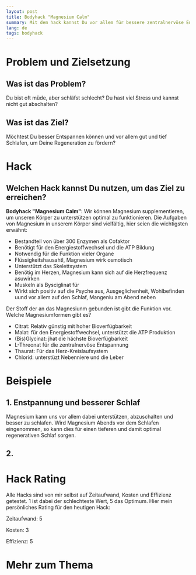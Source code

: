 ```yaml
---
layout: post
title: Bodyhack "Magnesium Calm"
summary: Mit dem hack kannst Du vor allem für bessere zentralnervöse Entspannung und Schlaf sorgen.
lang: de
tags: bodyhack
---
```


# Problem und Zielsetzung

## Was ist das Problem?
Du bist oft müde, aber schläfst schlecht? Du hast viel Stress und kannst nicht gut abschalten?

## Was ist das Ziel?
Möchtest Du besser Entspannen können und vor allem gut und tief Schlafen, um Deine Regeneration zu fördern?

# Hack

## Welchen Hack kannst Du nutzen, um das Ziel zu erreichen?
**Bodyhack "Magnesium Calm"**: Wir können Magnesium supplementieren, um unseren Körper zu unterstützen optimal zu funktionieren.
Die Aufgaben von Magnesium in unserem Körper sind vielfältig, hier seien die wichtigsten erwähnt:
- Bestandteil von über 300 Enzymen als Cofaktor
- Benötigt für den Energiestoffwechsel und die ATP Bildung
- Notwendig für die Funktion vieler Organe
- Flüssigkeitshausahtl, Magnesium wirk osmotisch
- Unterstützt das Skelettsystem
- Benötig im Herzen, Magnesium kann sich auf die Herzfrequenz asuwirken
- Muskeln als Bysciglinat für 
- Wirkt sich positiv auf die Psyche aus, Ausgeglichenheit, Wohlbefinden uund vor allem auf den Schlaf, Mangeniu am Abend neben

Der Stoff der an das Magnesiunm gebunden ist gibt die Funktion vor.
Welche Magnesiumformen gibt es?

- Citrat: Relativ günstig mit hoher Bioverfügbarkeit
- Malat: für den Energiestoffwechsel, unterstützt die ATP Produktion
- (Bis)Glycinat: jhat die hächste Bioverfügbarkeit
- L-Threonat für die zentralnervöse Entspannung
- Thaurat: Für das Herz-Kreislaufsystem
- Chlorid: unterstüzt Nebenniere und die Leber

# Beispiele

## 1. Enstpannung und besserer Schlaf
Magnesium kann uns vor allem dabei unterstützen, abzuschalten und besser zu schlafen.
Wird Magnesium Abends vor dem Schlafen eingenommen, so kann dies für einen tieferen und damit optimal regenerativen Schlaf sorgen. 

## 2. 

# Hack Rating
Alle Hacks sind von mir selbst auf Zeitaufwand, Kosten und Effizienz getestet. 1 ist dabei der schlechteste Wert, 5 das Optimum. Hier mein persönliches Rating für den heutigen Hack:

Zeitaufwand: 5 

Kosten: 3

Effizienz: 5

# Mehr zum Thema
